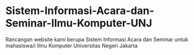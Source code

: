 # Sistem-Informasi-Acara-dan-Seminar-Ilmu-Komputer-UNJ
Rancangan website kami berupa Sistem Informasi Acara dan Seminar untuk mahasiswa/i Ilmu Komputer Universitas Negeri Jakarta
